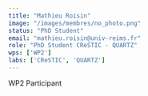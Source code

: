 ```yaml
---
title: "Mathieu Roisin"
image: "/images/membres/no_photo.png"
status: "PhD Student"
email: "mathieu.roisin@univ-reims.fr"
role: "PhD Student CReSTIC - QUARTZ"
wps: ['WP2']
labs: ['CReSTIC', 'QUARTZ']
---
```


WP2 Participant